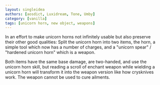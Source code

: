 ```yaml
---
layout: singleidea
authors: [aosdict, Luxidream, Tone, Umby]
category: [vanilla]
tags: [unicorn horn, new object, weapons]
---
```

In an effort to make unicorn horns not infinitely usable but also preserve their other good qualities: Split the unicorn horn into two items, the horn, a simple tool which now has a number of charges, and a "unicorn spear" / "hardened unicorn horn" which is a weapon.

Both items have the same base damage, are two-handed, and use the unicorn horn skill, but reading a scroll of enchant weapon while wielding a unicorn horn will transform it into the weapon version like how crysknives work. The weapon cannot be used to cure ailments.
